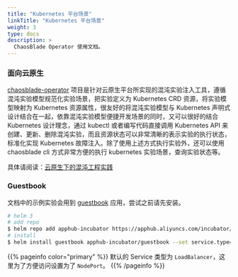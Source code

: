 ```yaml
---
title: "Kubernetes 平台场景"
linkTitle: "Kubernetes 平台场景"
weight: 3
type: docs
description: >
  ChaosBlade Operator 使用文档。
---
```


### 面向云原生

[chaosblade-operator](https://github.com/chaosblade-io/chaosblade-operator) 项目是针对云原生平台所实现的混沌实验注入工具，遵循混沌实验模型规范化实验场景，把实验定义为 Kubernetes CRD 资源，将实验模型映射为 Kubernetes 资源属性，很友好的将混沌实验模型与 Kubernetes 声明式设计结合在一起，依靠混沌实验模型便捷开发场景的同时，又可以很好的结合 Kubernetes 设计理念，通过 kubectl 或者编写代码直接调用 Kubernetes API 来创建、更新、删除混沌实验，而且资源状态可以非常清晰的表示实验的执行状态，标准化实现 Kubernetes 故障注入。除了使用上述方式执行实验外，还可以使用 chaosblade cli 方式非常方便的执行 kubernetes 实验场景，查询实验状态等。

具体请阅读：[云原生下的混沌工程实践](/blog/cloudnative/chaosblade-operator/)

### Guestbook

文档中的示例实验会用到 [guestbook](https://github.com/cloudnativeapp/guestbook?spm=5176.2020520152.0.0.7c5f16ddH8myx6) 应用，尝试之前请先安装。

```bash
# helm 3
# add repo
$ helm repo add apphub-incubator https://apphub.aliyuncs.com/incubator/
# install
$ helm install guestbook apphub-incubator/guestbook --set service.type=NodePort --namespace=chaosblade
```

{{% pageinfo color="primary" %}}
默认的 Service 类型为 `LoadBalancer`，这里为了方便访问设置为了 `NodePort`。
{{% /pageinfo %}}

